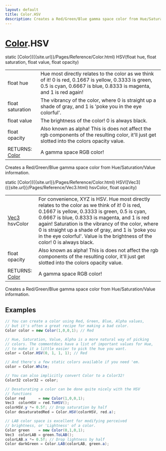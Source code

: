 ```yaml
---
layout: default
title: Color.HSV
description: Creates a Red/Green/Blue gamma space color from Hue/Saturation/Value information.
---
```

# [Color]({{site.url}}/Pages/Reference/Color.html).HSV

<div class='signature' markdown='1'>
static [Color]({{site.url}}/Pages/Reference/Color.html) HSV(float hue, float saturation, float value, float opacity)
</div>

|  |  |
|--|--|
|float hue|Hue most directly relates to the color as we             think of it! 0 is red, 0.1667 is yellow, 0.3333 is green, 0.5 is             cyan, 0.6667 is blue, 0.8333 is magenta, and 1 is red again!|
|float saturation|The vibrancy of the color, where 0 is             straight up a shade of gray, and 1 is 'poke you in the eye             colorful'.|
|float value|The brightness of the color! 0 is always             black.|
|float opacity|Also known as alpha! This is does not             affect the rgb components of the resulting color, it'll just get             slotted into the colors opacity value.|
|RETURNS: [Color]({{site.url}}/Pages/Reference/Color.html)|A gamma space RGB color!|

Creates a Red/Green/Blue gamma space color from
Hue/Saturation/Value information.
<div class='signature' markdown='1'>
static [Color]({{site.url}}/Pages/Reference/Color.html) HSV([Vec3]({{site.url}}/Pages/Reference/Vec3.html) hsvColor, float opacity)
</div>

|  |  |
|--|--|
|[Vec3]({{site.url}}/Pages/Reference/Vec3.html) hsvColor|For convenience, XYZ is HSV.                          Hue most directly relates to the color as we think of it! 0 is             red, 0.1667 is yellow, 0.3333 is green, 0.5 is cyan, 0.6667 is             blue, 0.8333 is magenta, and 1 is red again!                          Saturation is the vibrancy of the color, where 0 is straight up a             shade of gray, and 1 is 'poke you in the eye colorful'.                          Value is the brightness of the color! 0 is always black.|
|float opacity|Also known as alpha! This is does not             affect the rgb components of the resulting color, it'll just get             slotted into the colors opacity value.|
|RETURNS: [Color]({{site.url}}/Pages/Reference/Color.html)|A gamma space RGB color!|

Creates a Red/Green/Blue gamma space color from
Hue/Saturation/Value information.




## Examples

```csharp
// You can create a color using Red, Green, Blue, Alpha values,
// but it's often a great recipe for making a bad color.
Color color = new Color(1,0,0,1); // Red

// Hue, Saturation, Value, Alpha is a more natural way of picking
// colors. The commentdocs have a list of important values for Hue,
// to make it a little easier to pick the hue you want.
color = Color.HSV(0, 1, 1, 1); // Red

// And there's a few static colors available if you need 'em.
color = Color.White;

// You can also implicitly convert Color to a Color32!
Color32 color32 = color;
```
```csharp
// Desaturating a color can be done quite nicely with the HSV
// functions
Color red      = new Color(1,0,0,1);
Vec3  colorHSV = red.ToHSV();
colorHSV.y *= 0.5f; // Drop saturation by half
Color desaturatedRed = Color.HSV(colorHSV, red.a);

// LAB color space is excellent for modifying perceived 
// brightness, or 'Lightness' of a color.
Color green    = new Color(0,1,0,1);
Vec3  colorLAB = green.ToLAB();
colorLAB.x *= 0.5f; // Drop lightness by half
Color darkGreen = Color.LAB(colorLAB, green.a);
```

